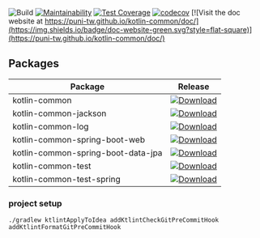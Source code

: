 ![Build](https://github.com/puni-tw/kotlin-common/workflows/Build/badge.svg)
[![Maintainability](https://api.codeclimate.com/v1/badges/df4b905336275ade5489/maintainability)](https://codeclimate.com/github/puni-tw/kotlin-common/maintainability)
[![Test Coverage](https://api.codeclimate.com/v1/badges/df4b905336275ade5489/test_coverage)](https://codeclimate.com/github/puni-tw/kotlin-common/test_coverage)
[![codecov](https://codecov.io/gh/puni-tw/kotlin-common/branch/master/graph/badge.svg)](https://codecov.io/gh/puni-tw/kotlin-common)
[![Visit the doc website at https://puni-tw.github.io/kotlin-common/doc/](https://img.shields.io/badge/doc-website-green.svg?style=flat-square)](https://puni-tw.github.io/kotlin-common/doc/)

## Packages

| Package | Release |
| ------------- | ------------- |
| kotlin-common  | [![Download](https://api.bintray.com/packages/puni-tw/maven/kotlin-common/images/download.svg) ](https://bintray.com/puni-tw/maven/kotlin-common/_latestVersion)  |
| kotlin-common-jackson  | [![Download](https://api.bintray.com/packages/puni-tw/maven/kotlin-common-jackson/images/download.svg) ](https://bintray.com/puni-tw/maven/kotlin-common-jackson/_latestVersion)  |
| kotlin-common-log  | [![Download](https://api.bintray.com/packages/puni-tw/maven/kotlin-common/images/download.svg) ](https://bintray.com/puni-tw/maven/kotlin-common-log/_latestVersion)  |
| kotlin-common-spring-boot-web  | [![Download](https://api.bintray.com/packages/puni-tw/maven/kotlin-common-spring-boot-web/images/download.svg) ](https://bintray.com/puni-tw/maven/kotlin-common-spring-boot-web/_latestVersion)  |
| kotlin-common-spring-boot-data-jpa  | [![Download](https://api.bintray.com/packages/puni-tw/maven/kotlin-common-spring-boot-data-jpa/images/download.svg) ](https://bintray.com/puni-tw/maven/kotlin-common-spring-boot-data-jpa/_latestVersion)  |
| kotlin-common-test  | [![Download](https://api.bintray.com/packages/puni-tw/maven/kotlin-common-test/images/download.svg) ](https://bintray.com/puni-tw/maven/kotlin-common-test/_latestVersion)  |
| kotlin-common-test-spring  | [![Download](https://api.bintray.com/packages/puni-tw/maven/kotlin-common-test-spring/images/download.svg) ](https://bintray.com/puni-tw/maven/kotlin-common-test-spring/_latestVersion)  |

### project setup

```
./gradlew ktlintApplyToIdea addKtlintCheckGitPreCommitHook addKtlintFormatGitPreCommitHook
```
